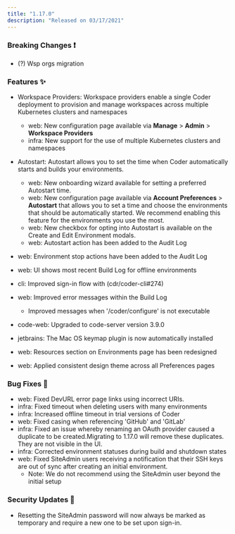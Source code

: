 ```yaml
---
title: "1.17.0"
description: "Released on 03/17/2021"
---
```


### Breaking Changes ❗

- (?) Wsp orgs migration

### Features ✨

- Workspace Providers: Workspace providers enable a single Coder deployment to
  provision and manage workspaces across multiple Kubernetes clusters and
  namespaces
  - web: New configuration page available via **Manage** > **Admin** >
    **Workspace Providers**
  - infra: New support for the use of multiple Kubernetes clusters and
    namespaces
- Autostart: Autostart allows you to set the time when Coder automatically
  starts and builds your environments.
  - web: New onboarding wizard available for setting a preferred Autostart time.
  - web: New configuration page available via **Account Preferences** >
    **Autostart** that allows you to set a time and choose the environments that
    should be automatically started. We recommend enabling this feature for the
    environments you use the most.
  - web: New checkbox for opting into Autostart is available on the Create and
    Edit Environment modals.
  - web: Autostart action has been added to the Audit Log

- web: Environment stop actions have been added to the Audit Log
- web: UI shows most recent Build Log for offline environments
- cli: Improved sign-in flow with (cdr/coder-cli#274)
- web: Improved error messages within the Build Log
  - Improved messages when '/coder/configure' is not executable
- code-web: Upgraded to code-server version 3.9.0
- jetbrains: The Mac OS keymap plugin is now automatically installed
- web: Resources section on Environments page has been redesigned
- web: Applied consistent design theme across all Preferences pages

### Bug Fixes 🐛

- web: Fixed DevURL error page links using incorrect URIs.
- infra: Fixed timeout when deleting users with many environments
- infra: Increased offline timeout in trial versions of Coder
- web: Fixed casing when referencing 'GitHub' and 'GitLab'
- infra: Fixed an issue whereby renaming an OAuth provider caused a duplicate to
  be created.Migrating to 1.17.0 will remove these duplicates. They are not
  visible in the UI.
- infra: Corrected environment statuses during build and shutdown states
- web: Fixed SiteAdmin users receiving a notification that their SSH keys are
  out of sync after creating an initial environment.
  - Note: We do not recommend using the SiteAdmin user beyond the initial setup

### Security Updates 🔐

- Resetting the SiteAdmin password will now always be marked as temporary and
  require a new one to be set upon sign-in.
